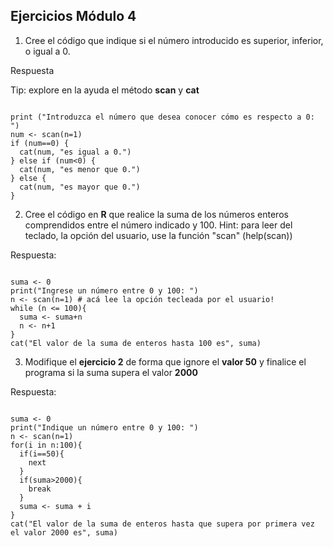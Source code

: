 
## Ejercicios Módulo 4

1. Cree el código que indique si el número introducido es superior, inferior, o igual a 0.

Respuesta

Tip: explore en la ayuda el método **scan** y **cat**
<pre><code>
print ("Introduzca el número que desea conocer cómo es respecto a 0: ")
num <- scan(n=1)
if (num==0) {
  cat(num, "es igual a 0.")
} else if (num<0) {
  cat(num, "es menor que 0.")
} else {
  cat(num, "es mayor que 0.")
}
</code></pre>

2. Cree el código en **R** que realice la suma de los números enteros comprendidos entre el número indicado y 100.
Hint: para leer del teclado, la opción del usuario, use la función "scan" (help(scan))

Respuesta:
<pre><code>
suma <- 0
print("Ingrese un número entre 0 y 100: ")
n <- scan(n=1) # acá lee la opción tecleada por el usuario! 
while (n <= 100){
  suma <- suma+n
  n <- n+1
}
cat("El valor de la suma de enteros hasta 100 es", suma)
</code></pre>

3. Modifique el **ejercicio 2** de forma que ignore el **valor 50** y finalice el programa si la suma supera el valor **2000**

Respuesta:
<pre><code>
suma <- 0
print("Indique un número entre 0 y 100: ")
n <- scan(n=1)
for(i in n:100){
  if(i==50){
    next
  }
  if(suma>2000){
    break
  }
  suma <- suma + i
}
cat("El valor de la suma de enteros hasta que supera por primera vez el valor 2000 es", suma)
</code></pre>
